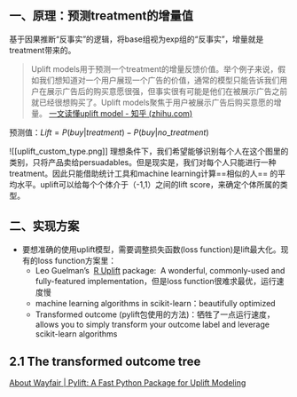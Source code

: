 ## 一、原理：预测treatment的增量值

基于因果推断“反事实”的逻辑，将base组视为exp组的“反事实”，增量就是treatment带来的。

> Uplift models用于预测一个treatment的增量反馈价值。举个例子来说，假如我们想知道对一个用户展现一个广告的价值，通常的模型只能告诉我们用户在展示广告后的购买意愿很强，但事实很有可能是他们在被展示广告之前就已经很想购买了。Uplift models聚焦于用户被展示广告后购买意愿的增量。
> [一文读懂uplift model - 知乎 (zhihu.com)](https://zhuanlan.zhihu.com/p/100821498)

预测值：$Lift = P(buy|treatment) - P(buy|no\_treatment)$

![[uplift_custom_type.png]]
理想条件下，我们希望能够识别每个人在这个图里的类别，只将产品卖给persuadables。但是现实是，我们对每个人只能进行一种treatment。因此只能借助统计工具和machine learning计算==相似的人== 的平均水平。uplift可以给每个个体介于（-1,1）之间的lift score，来确定个体所属的类型。

## 二、实现方案
+ 要想准确的使用uplift模型，需要调整损失函数(loss function)是lift最大化。现有的loss function方案里：
	+ Leo Guelman’s  [R Uplift](https://cran.r-project.org/web/packages/uplift/index.html) package:  A wonderful, commonly-used and fully-featured implementation，但是loss function很难求最优，运行速度慢
	+ machine learning algorithms in scikit-learn：beautifully optimized
	+ Transformed outcome (pylift包使用的方法)：牺牲了一点运行速度，allows you to simply transform your outcome label and leverage scikit-learn algorithms
## 2.1 The transformed outcome tree




[About Wayfair | Pylift: A Fast Python Package for Uplift Modeling](https://www.aboutwayfair.com/data-science/2018/10/pylift-a-fast-python-package-for-uplift-modeling/)

